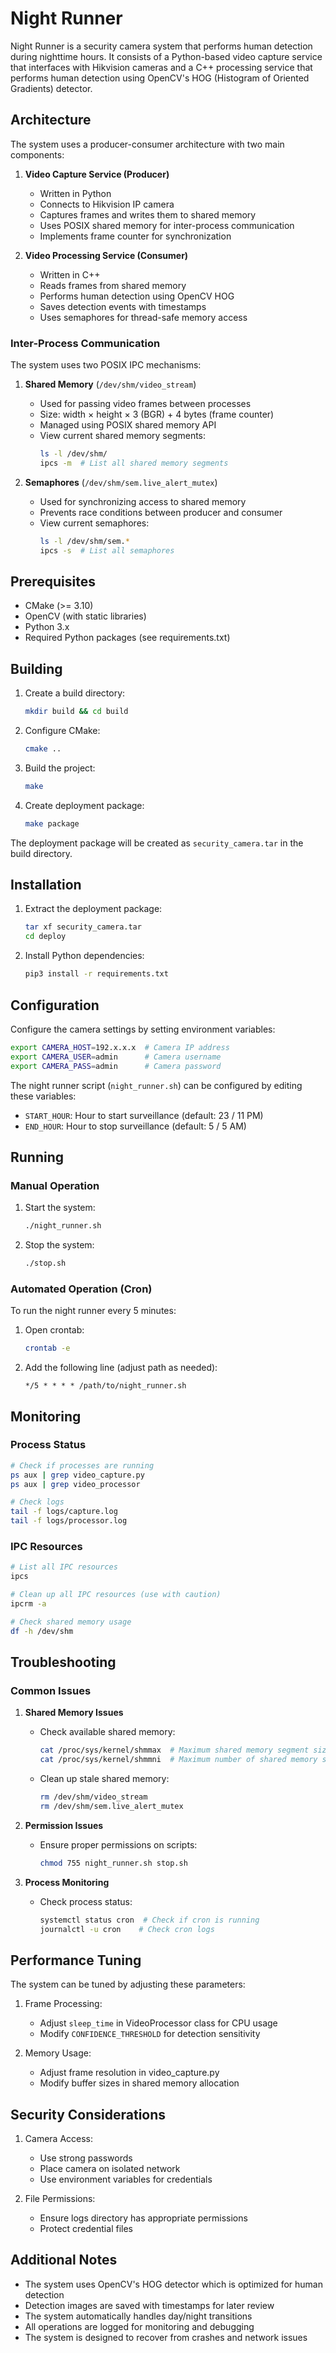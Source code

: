 # Night Runner

Night Runner is a security camera system that performs human detection during nighttime hours. It consists of a Python-based video capture service that interfaces with Hikvision cameras and a C++ processing service that performs human detection using OpenCV's HOG (Histogram of Oriented Gradients) detector.

## Architecture

The system uses a producer-consumer architecture with two main components:

1. **Video Capture Service (Producer)**
   - Written in Python
   - Connects to Hikvision IP camera
   - Captures frames and writes them to shared memory
   - Uses POSIX shared memory for inter-process communication
   - Implements frame counter for synchronization

2. **Video Processing Service (Consumer)**
   - Written in C++
   - Reads frames from shared memory
   - Performs human detection using OpenCV HOG
   - Saves detection events with timestamps
   - Uses semaphores for thread-safe memory access

### Inter-Process Communication

The system uses two POSIX IPC mechanisms:

1. **Shared Memory** (`/dev/shm/video_stream`)
   - Used for passing video frames between processes
   - Size: width × height × 3 (BGR) + 4 bytes (frame counter)
   - Managed using POSIX shared memory API
   - View current shared memory segments:
     ```bash
     ls -l /dev/shm/
     ipcs -m  # List all shared memory segments
     ```

2. **Semaphores** (`/dev/shm/sem.live_alert_mutex`)
   - Used for synchronizing access to shared memory
   - Prevents race conditions between producer and consumer
   - View current semaphores:
     ```bash
     ls -l /dev/shm/sem.*
     ipcs -s  # List all semaphores
     ```

## Prerequisites

- CMake (>= 3.10)
- OpenCV (with static libraries)
- Python 3.x
- Required Python packages (see requirements.txt)

## Building

1. Create a build directory:
   ```bash
   mkdir build && cd build
   ```

2. Configure CMake:
   ```bash
   cmake ..
   ```

3. Build the project:
   ```bash
   make
   ```

4. Create deployment package:
   ```bash
   make package
   ```

The deployment package will be created as `security_camera.tar` in the build directory.

## Installation

1. Extract the deployment package:
   ```bash
   tar xf security_camera.tar
   cd deploy
   ```

2. Install Python dependencies:
   ```bash
   pip3 install -r requirements.txt
   ```

## Configuration

Configure the camera settings by setting environment variables:

```bash
export CAMERA_HOST=192.x.x.x  # Camera IP address
export CAMERA_USER=admin      # Camera username
export CAMERA_PASS=admin      # Camera password
```

The night runner script (`night_runner.sh`) can be configured by editing these variables:
- `START_HOUR`: Hour to start surveillance (default: 23 / 11 PM)
- `END_HOUR`: Hour to stop surveillance (default: 5 / 5 AM)

## Running

### Manual Operation

1. Start the system:
   ```bash
   ./night_runner.sh
   ```

2. Stop the system:
   ```bash
   ./stop.sh
   ```

### Automated Operation (Cron)

To run the night runner every 5 minutes:

1. Open crontab:
   ```bash
   crontab -e
   ```

2. Add the following line (adjust path as needed):
   ```
   */5 * * * * /path/to/night_runner.sh
   ```

## Monitoring

### Process Status
```bash
# Check if processes are running
ps aux | grep video_capture.py
ps aux | grep video_processor

# Check logs
tail -f logs/capture.log
tail -f logs/processor.log
```

### IPC Resources
```bash
# List all IPC resources
ipcs

# Clean up all IPC resources (use with caution)
ipcrm -a

# Check shared memory usage
df -h /dev/shm
```

## Troubleshooting

### Common Issues

1. **Shared Memory Issues**
   - Check available shared memory:
     ```bash
     cat /proc/sys/kernel/shmmax  # Maximum shared memory segment size
     cat /proc/sys/kernel/shmmni  # Maximum number of shared memory segments
     ```
   - Clean up stale shared memory:
     ```bash
     rm /dev/shm/video_stream
     rm /dev/shm/sem.live_alert_mutex
     ```

2. **Permission Issues**
   - Ensure proper permissions on scripts:
     ```bash
     chmod 755 night_runner.sh stop.sh
     ```

3. **Process Monitoring**
   - Check process status:
     ```bash
     systemctl status cron  # Check if cron is running
     journalctl -u cron    # Check cron logs
     ```

## Performance Tuning

The system can be tuned by adjusting these parameters:

1. Frame Processing:
   - Adjust `sleep_time` in VideoProcessor class for CPU usage
   - Modify `CONFIDENCE_THRESHOLD` for detection sensitivity

2. Memory Usage:
   - Adjust frame resolution in video_capture.py
   - Modify buffer sizes in shared memory allocation

## Security Considerations

1. Camera Access:
   - Use strong passwords
   - Place camera on isolated network
   - Use environment variables for credentials

2. File Permissions:
   - Ensure logs directory has appropriate permissions
   - Protect credential files

## Additional Notes

- The system uses OpenCV's HOG detector which is optimized for human detection
- Detection images are saved with timestamps for later review
- The system automatically handles day/night transitions
- All operations are logged for monitoring and debugging
- The system is designed to recover from crashes and network issues
